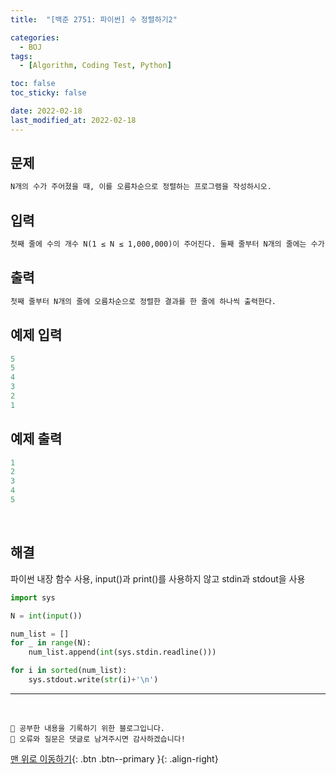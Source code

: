 ```yaml
---
title:  "[백준 2751: 파이썬] 수 정렬하기2" 

categories:
  - BOJ
tags:
  - [Algorithm, Coding Test, Python]

toc: false
toc_sticky: false

date: 2022-02-18
last_modified_at: 2022-02-18
---
```


## 문제

```html
N개의 수가 주어졌을 때, 이를 오름차순으로 정렬하는 프로그램을 작성하시오.
```


## 입력  
```html
첫째 줄에 수의 개수 N(1 ≤ N ≤ 1,000,000)이 주어진다. 둘째 줄부터 N개의 줄에는 수가 주어진다. 이 수는 절댓값이 1,000,000보다 작거나 같은 정수이다. 수는 중복되지 않는다.
```

## 출력 
```html 
첫째 줄부터 N개의 줄에 오름차순으로 정렬한 결과를 한 줄에 하나씩 출력한다.
```

## 예제 입력
```python
5
5
4
3
2
1
```

## 예제 출력
```python
1
2
3
4
5
```

<br>

## 해결

파이썬 내장 함수 사용, input()과 print()를 사용하지 않고 stdin과 stdout을 사용

```python
import sys 

N = int(input())

num_list = []
for _ in range(N):
    num_list.append(int(sys.stdin.readline()))

for i in sorted(num_list):
    sys.stdout.write(str(i)+'\n')
```


***
<br>

    💾 공부한 내용을 기록하기 위한 블로그입니다.
    📄 오류와 질문은 댓글로 남겨주시면 감사하겠습니다!

[맨 위로 이동하기](#){: .btn .btn--primary }{: .align-right}

